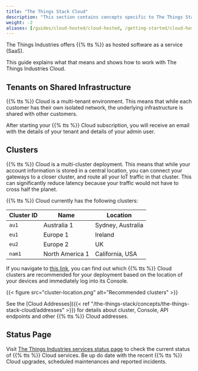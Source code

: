 ```yaml
---
title: "The Things Stack Cloud"
description: "This section contains concepts specific to The Things Stack Cloud"
weight: -2
aliases: [/guides/cloud-hosted/cloud-hosted, /getting-started/cloud-hosted]
---
```


The Things Industries offers {{% tts %}} as hosted software as a service (SaaS).

This guide explains what that means and shows how to work with The Things Industries Cloud.

<!--more-->

## Tenants on Shared Infrastructure

{{% tts %}} Cloud is a multi-tenant environment. This means that while each customer has their own isolated network, the underlying infrastructure is shared with other customers.

After starting your {{% tts %}} Cloud subscription, you will receive an email with the details of your tenant and details of your admin user.

## Clusters

{{% tts %}} Cloud is a multi-cluster deployment. This means that while your account information is stored in a central location, you can connect your gateways to a closer cluster, and route all your IoT traffic in that cluster. This can significantly reduce latency because your traffic would not have to cross half the planet.

{{% tts %}} Cloud currently has the following clusters:

| **Cluster ID** | **Name**        | **Location**      |
| -------------- | --------------- | ---------------   |
| `au1`          | Australia 1     | Sydney, Australia |
| `eu1`          | Europe 1        | Ireland           |
| `eu2`          | Europe 2        | UK           |
| `nam1`         | North America 1 | California, USA   |

If you navigate to [this link](https://console.cloud.thethings.industries), you can find out which {{% tts %}} Cloud clusters are recommended for your deployment based on the location of your devices and immediately log into its Console.

{{< figure src="cluster-location.png" alt="Recommended clusters" >}}

See the [Cloud Addresses]({{< ref "/the-things-stack/concepts/the-things-stack-cloud/addresses" >}}) for details about cluster, Console, API endpoints and other {{% tts %}} Cloud addresses.

## Status Page

Visit [The Things Industries services status page](https://status.thethings.industries/) to check the current status of {{% tts %}} Cloud services. Be up do date with the recent {{% tts %}} Cloud upgrades, scheduled maintenances and reported incidents.

